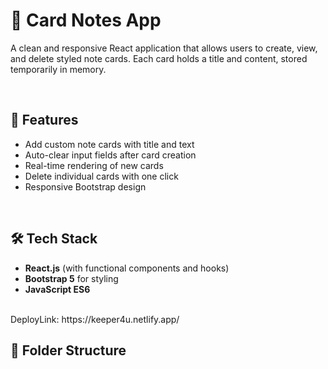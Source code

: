 # 📝 Card Notes App

A clean and responsive React application that allows users to create, view, and delete styled note cards. Each card holds a title and content, stored temporarily in memory.

<br>

## 🚀 Features

- Add custom note cards with title and text <br>
- Auto-clear input fields after card creation <br>
- Real-time rendering of new cards <br>
- Delete individual cards with one click <br>
- Responsive Bootstrap design <br>

<br>

## 🛠️ Tech Stack

- **React.js** (with functional components and hooks) <br>
- **Bootstrap 5** for styling <br>
- **JavaScript ES6** <br>

<br>
DeployLink: https://keeper4u.netlify.app/

<br>

## 📁 Folder Structure

